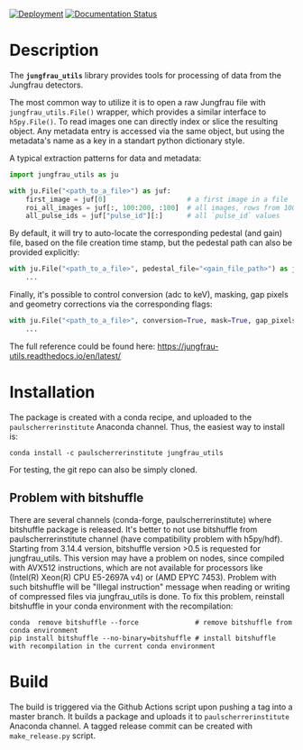 [![Deployment](https://github.com/paulscherrerinstitute/jungfrau_utils/actions/workflows/deployment.yaml/badge.svg)](https://github.com/paulscherrerinstitute/jungfrau_utils/actions/workflows/deployment.yaml)
[![Documentation Status](https://readthedocs.org/projects/jungfrau-utils/badge/?version=latest)](https://jungfrau-utils.readthedocs.io/en/latest/?badge=latest)

# Description

The **`jungfrau_utils`** library provides tools for processing of data from the Jungfrau detectors.

The most common way to utilize it is to open a raw Jungfrau file with `jungfrau_utils.File()`
wrapper, which provides a similar interface to `h5py.File()`. To read images one can directly
index or slice the resulting object. Any metadata entry is accessed via the same object, but using
the metadata's name as a key in a standart python dictionary style.

A typical extraction patterns for data and metadata:
```python
import jungfrau_utils as ju

with ju.File("<path_to_a_file>") as juf:
    first_image = juf[0]                    # a first image in a file
    roi_all_images = juf[:, 100:200, :100]  # all images, rows from 100 to 200, first 100 columns
    all_pulse_ids = juf["pulse_id"][:]      # all `pulse_id` values
```

By default, it will try to auto-locate the corresponding pedestal (and gain) file, based on the file
creation time stamp, but the pedestal path can also be provided explicitly:
```python
with ju.File("<path_to_a_file>", pedestal_file="<gain_file_path>") as juf:
    ...
```

Finally, it's possible to control conversion (adc to keV), masking, gap pixels and geometry
corrections via the corresponding flags:
```python
with ju.File("<path_to_a_file>", conversion=True, mask=True, gap_pixels=True, geometry=True) as juf:
    ...
```

The full reference could be found here: https://jungfrau-utils.readthedocs.io/en/latest/

# Installation

The package is created with a conda recipe, and uploaded to the `paulscherrerinstitute` Anaconda
channel. Thus, the easiest way to install is:

```
conda install -c paulscherrerinstitute jungfrau_utils
```

For testing, the git repo can also be simply cloned.

## Problem with bitshuffle

There are several channels (conda-forge, paulscherrerinstitute) where bitshuffle package is released. It's better to not use bitshuffle from paulscherrerinstitute channel (have compatibility problem with h5py/hdf). Starting from 3.14.4 version, bitshuffle version >0.5 is requested for jungfrau_utils. This version may have a problem on nodes, since compiled with AVX512 instructions, which are not available for processors like (Intel(R) Xeon(R) CPU E5-2697A v4) or (AMD EPYC 7453). Problem with such bitshuffle will be "Illegal instruction" message when reading or writing of compressed files via jungfrau_utils is done. To fix this problem, reinstall bitshuffle in your conda environment with the recompilation:
```
conda  remove bitshuffle --force              # remove bitshuffle from conda environment
pip install bitshuffle --no-binary=bitshuffle # install bitshuffle with recompilation in the current conda environment
```

# Build

The build is triggered via the Github Actions script upon pushing a tag into a master branch.
It builds a package and uploads it to `paulscherrerinstitute` Anaconda channel. A tagged release
commit can be created with `make_release.py` script.
